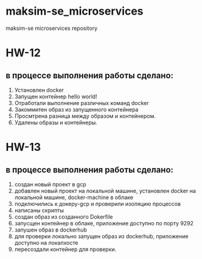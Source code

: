 # maksim-se_microservices
maksim-se microservices repository

# HW-12
## в процессе выполнения работы сделано:
1. Установлен docker
2. Запущен контейнер hello world!
3. Отработали выполнение различных команд docker
4. Закоммитен образ из запущенного контейнера
5. Просмтрена разница между образом и контейнером.
6. Удалены образы и контейнеры.


# HW-13
## в процессе выполнения работы сделано:
1. создан новый проект в gcp
2. добавлен новый проект на локальной машине, установлен docker на локальной машине, docker-machine в облаке
3. подключились к докеру-gcp и проверили изоляцию процессов
4. написаны скрипты
5. создан образ из созданного Dokerfile
6. запусщен контейнер в облаке, приложение доступно по порту 9292
7. запушен образ в dockerhub
8. для проверки локально запущен образ из dockerhub, приложение доступно на локалхосте
9. пересоздали контейнер для проверки.

